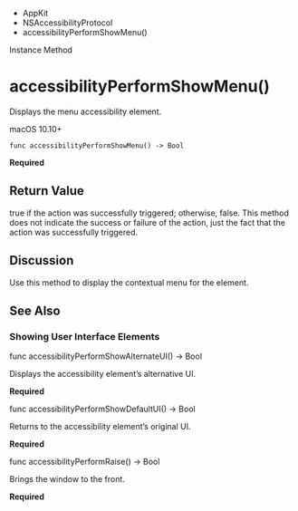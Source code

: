 

- AppKit
- NSAccessibilityProtocol
-  accessibilityPerformShowMenu() 

Instance Method

# accessibilityPerformShowMenu()

Displays the menu accessibility element.

macOS 10.10+

``` source
func accessibilityPerformShowMenu() -> Bool
```

**Required**

## Return Value

true if the action was successfully triggered; otherwise, false. This method does not indicate the success or failure of the action, just the fact that the action was successfully triggered.

## Discussion

Use this method to display the contextual menu for the element.

## See Also

### Showing User Interface Elements

func accessibilityPerformShowAlternateUI() -> Bool

Displays the accessibility element’s alternative UI.

**Required**

func accessibilityPerformShowDefaultUI() -> Bool

Returns to the accessibility element’s original UI.

**Required**

func accessibilityPerformRaise() -> Bool

Brings the window to the front.

**Required**

